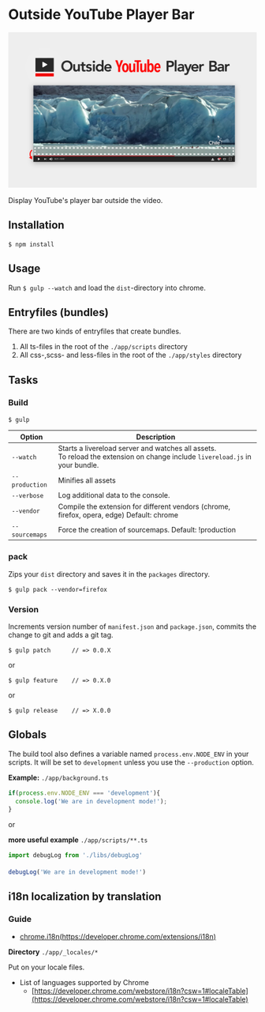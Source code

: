 # Outside YouTube Player Bar

![](https://raw.githubusercontent.com/1natsu172/Outside-YouTube-Player-Bar/master/promo/Screenshot_1280x800-hero.png)

Display YouTube's player bar outside the video.

## Installation

	$ npm install

## Usage

Run `$ gulp --watch` and load the `dist`-directory into chrome.

## Entryfiles (bundles)

There are two kinds of entryfiles that create bundles.

1. All ts-files in the root of the `./app/scripts` directory
2. All css-,scss- and less-files in the root of the `./app/styles` directory

## Tasks

### Build

    $ gulp


| Option         | Description                                                                                                                                           |
|----------------|-------------------------------------------------------------------------------------------------------------------------------------------------------|
| `--watch`      | Starts a livereload server and watches all assets. <br>To reload the extension on change include `livereload.js` in your bundle.                      |
| `--production` | Minifies all assets                                                                                                                                   |
| `--verbose`    | Log additional data to the console.                                                                                                                   |
| `--vendor`     | Compile the extension for different vendors (chrome, firefox, opera, edge)  Default: chrome                                                                 |
| `--sourcemaps` | Force the creation of sourcemaps. Default: !production                                                                                                |


### pack

Zips your `dist` directory and saves it in the `packages` directory.

    $ gulp pack --vendor=firefox

### Version

Increments version number of `manifest.json` and `package.json`,
commits the change to git and adds a git tag.


    $ gulp patch      // => 0.0.X

or

    $ gulp feature    // => 0.X.0

or

    $ gulp release    // => X.0.0


## Globals

The build tool also defines a variable named `process.env.NODE_ENV` in your scripts. It will be set to `development` unless you use the `--production` option.


**Example:** `./app/background.ts`

```typescript
if(process.env.NODE_ENV === 'development'){
  console.log('We are in development mode!');
}
```

or

**more useful example** `./app/scripts/**.ts`

```typescript
import debugLog from './libs/debugLog'

debugLog('We are in development mode!')
```

## i18n localization by translation

### Guide

* [chrome.i18n(https://developer.chrome.com/extensions/i18n)](https://developer.chrome.com/extensions/i18n)

**Directory** `./app/_locales/*`

Put on your locale files. 

* List of languages supported by Chrome
    * [https://developer.chrome.com/webstore/i18n?csw=1#localeTable](https://developer.chrome.com/webstore/i18n?csw=1#localeTable)
